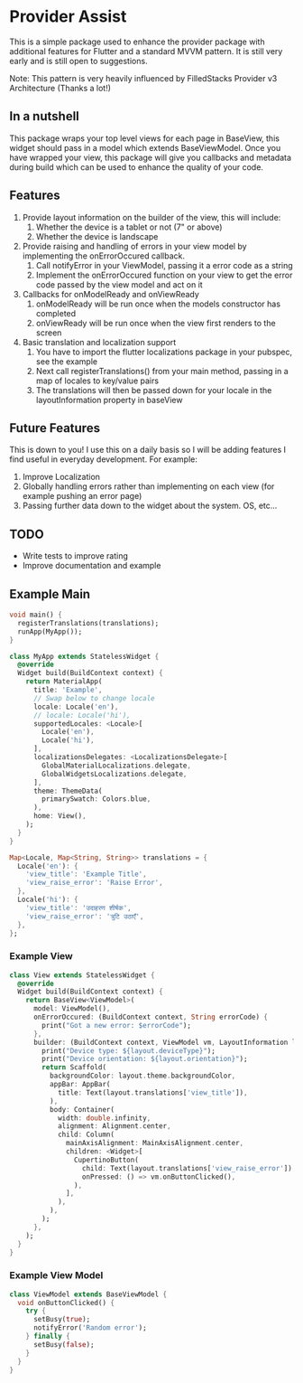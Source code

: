 # Provider Assist

This is a simple package used to enhance the provider package with additional features for Flutter and a standard MVVM pattern. It is still very early and is still open to suggestions.

Note: This pattern is very heavily influenced by FilledStacks Provider v3 Architecture (Thanks a lot!)

## In a nutshell
This package wraps your top level views for each page in BaseView, this widget should pass in a model which extends BaseViewModel. Once you have wrapped your view, this package will give you callbacks and metadata during build which can be used to enhance the quality of your code.

## Features
1) Provide layout information on the builder of the view, this will include:
    1) Whether the device is a tablet or not (7" or above)
    2) Whether the device is landscape
2) Provide raising and handling of errors in your view model by implementing the onErrorOccured callback.
    1) Call notifyError in your ViewModel, passing it a error code as a string
    2) Implement the onErrorOccured function on your view to get the error code passed by the view model and act on it
3) Callbacks for onModelReady and onViewReady
    1) onModelReady will be run once when the models constructor has completed
    2) onViewReady will be run once when the view first renders to the screen
4) Basic translation and localization support
    1) You have to import the flutter localizations package in your pubspec, see the example
    2) Next call registerTranslations() from your main method, passing in a map of locales to key/value pairs
    3) The translations will then be passed down for your locale in the layoutInformation property in baseView
    
## Future Features
This is down to you! I use this on a daily basis so I will be adding features I find useful in everyday development. For example:
1) Improve Localization
2) Globally handling errors rather than implementing on each view (for example pushing an error page)
3) Passing further data down to the widget about the system. OS, etc...

## TODO
* Write tests to improve rating
* Improve documentation and example

## Example Main
```dart
void main() {
  registerTranslations(translations);
  runApp(MyApp());
}

class MyApp extends StatelessWidget {
  @override
  Widget build(BuildContext context) {
    return MaterialApp(
      title: 'Example',
      // Swap below to change locale
      locale: Locale('en'),
      // locale: Locale('hi'),
      supportedLocales: <Locale>[
        Locale('en'),
        Locale('hi'),
      ],
      localizationsDelegates: <LocalizationsDelegate>[
        GlobalMaterialLocalizations.delegate,
        GlobalWidgetsLocalizations.delegate,
      ],
      theme: ThemeData(
        primarySwatch: Colors.blue,
      ),
      home: View(),
    );
  }
}

Map<Locale, Map<String, String>> translations = {
  Locale('en'): {
    'view_title': 'Example Title',
    'view_raise_error': 'Raise Error',
  },
  Locale('hi'): {
    'view_title': 'उदाहरण शीर्षक',
    'view_raise_error': 'त्रुटि उठाएँ',
  },
};
```

### Example View
```dart
class View extends StatelessWidget {
  @override
  Widget build(BuildContext context) {
    return BaseView<ViewModel>(
      model: ViewModel(),
      onErrorOccured: (BuildContext context, String errorCode) {
        print("Got a new error: $errorCode");
      },
      builder: (BuildContext context, ViewModel vm, LayoutInformation layout) {
        print("Device type: ${layout.deviceType}");
        print("Device orientation: ${layout.orientation}");
        return Scaffold(
          backgroundColor: layout.theme.backgroundColor,
          appBar: AppBar(
            title: Text(layout.translations['view_title']),
          ),
          body: Container(
            width: double.infinity,
            alignment: Alignment.center,
            child: Column(
              mainAxisAlignment: MainAxisAlignment.center,
              children: <Widget>[
                CupertinoButton(
                  child: Text(layout.translations['view_raise_error']),
                  onPressed: () => vm.onButtonClicked(),
                ),
              ],
            ),
          ),
        );
      },
    );
  }
}
```

### Example View Model
```dart
class ViewModel extends BaseViewModel {
  void onButtonClicked() {
    try {
      setBusy(true);
      notifyError('Random error');
    } finally {
      setBusy(false);
    }
  }
}
```